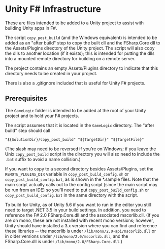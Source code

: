 # Unity F# Infrastructure

These are files intended to be added to a Unity project to assist with
building Unity apps in F#. 

The script `copy_post_build` (and the Windows equivalent) is intended to
be added as an "after build" step to copy the built dll and the FSharp.Core 
dll to the Assets/Plugins directory of the Unity project. The script will
also copy the dlls to another location (if it exists); this is intended
for putting the dlls into a mounted remote directory for building on a
remote server.

The project contains an empty Assets/Plugins directory to indicate that
this directory needs to be created in your project.

There is also a .gitignore included that is useful for Unity F# projects.

## Prerequisites

The `GameLogic` folder is intended to be added at the root of your Unity
project and to hold your F# projects.

The script assumes that it is located in the `GameLogic` directory. The
"after build" step should call

    "${SolutionDir}/copy_post_build" "${TargetDir}" "${TargetFile}"

(The slash may need to be reversed if you're on Windows; if you leave
the Unix `copy_post_build` script in the directory you will also need
to include the `.bat` suffix to avoid a name collision.)

If you want to copy to a second directory besides Assets/Plugins, set
the `REMOTE_PLUGINS_DIR` variable in `copy_post_build_config.sh` or 
`copy_post_build_config.bat`, as is shown in the *.sample files. Note 
that the main script actually calls out to the config script (since the 
main script may be run from an IDE) so you'll need to put 
`copy_post_build_config.sh` or `copy_post_build_config.bat` in the 
same directory with the script.

To build for Unity, as of Unity 5.6 if you want to run in the editor you
still need to target .NET 3.5 in your build settings. In addition, you 
need to reference the F# 2.0 FSharp.Core.dll and the associated mscorlib.dll.
(If you are on mono, these are not installed with recent mono versions; 
however, Unity should have installed a 3.x version where you can find 
and reference these libraries -- the mscorlib is under `/lib/mono/2.0-api/mscorlib.dll`
or in older versions under `/lib/mono/2.0/mscorlib.dll`, and the FSharp.Core.dll 
is under `/lib/mono/2.0/FSharp.Core.dll`.)
